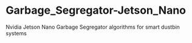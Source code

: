 # Garbage_Segregator-Jetson_Nano
Nvidia Jetson Nano Garbage Segregator algorithms for smart dustbin systems
